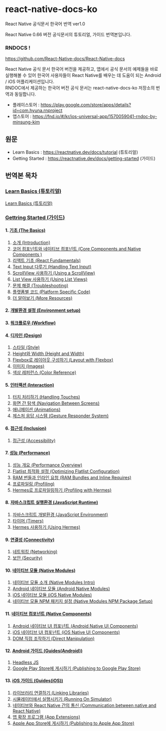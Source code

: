 # react-native-docs-ko
React Native 공식문서 한국어 번역 ver1.0

React Native 0.66 버전 공식문서의 튜토리얼, 가이드 번역본입니다. 

### RNDOCS !
https://github.com/React-Native-docs/React-Native-docs   

React Native 공식 문서 한국어 버전을 제공하고, 앱에서 공식 문서의 예제들을 바로 실행해볼 수 있어 
한국어 사용자들이 React Native를 배우는 데 도움이 되는 Android / iOS 어플리케이션입니다.  
RNDOC에서 제공하는 한국어 버전 공식 문서는 react-native-docs-ko 저장소의 번역과 동일합니다. 

- 플레이스토어 : https://play.google.com/store/apps/details?id=com.hyuna.rnproject
- 앱스토어 : https://fnd.io/#/kr/ios-universal-app/1570059041-rndoc-by-minsung-kim


## 원문
- Learn Basics : https://reactnative.dev/docs/tutorial (튜토리얼)
- Getting Started : https://reactnative.dev/docs/getting-started (가이드)  


## 번역본 목차

### [Learn Basics (튜토리얼)](https://github.com/dev-seomoon/react-native-docs-ko/blob/main/learn-basics.md)
[Learn Basics (튜토리얼)](https://github.com/dev-seomoon/react-native-docs-ko/blob/main/learn-basics.md)

### [Gettring Started (가이드)](https://github.com/dev-seomoon/react-native-docs-ko/tree/main/getting-started)
#### 1. [기초 (The Basics)](https://github.com/dev-seomoon/react-native-docs-ko/tree/main/getting-started/1.The-Basics)  
1. [소개 (Introduction)](https://github.com/dev-seomoon/react-native-docs-ko/blob/main/getting-started/1.The-Basics/1.Introduction.md)
2. [코어 컴포넌트와 네이티브 컴포넌트 (Core Components and Native Components )](https://github.com/dev-seomoon/react-native-docs-ko/blob/main/getting-started/1.The-Basics/2.Core-Components-and-Native-Components.md)
3. [리액트 기초 (React Fundamentals)](https://github.com/dev-seomoon/react-native-docs-ko/blob/main/getting-started/1.The-Basics/3.React-Fundamentals.md)
4. [Text Input 다루기 (Handling Text Input)](https://github.com/dev-seomoon/react-native-docs-ko/blob/main/getting-started/1.The-Basics/4.Handling-Text-Input.md)
5. [ScrollView 사용하기 (Using a ScrollView)](https://github.com/dev-seomoon/react-native-docs-ko/blob/main/getting-started/1.The-Basics/5.Using-a-ScrollView.md)
6. [List View 사용하기 (Using List Views)](https://github.com/dev-seomoon/react-native-docs-ko/blob/main/getting-started/1.The-Basics/6.Using-List-Views.md)
7. [문제 해결 (Troubleshooting)](https://github.com/dev-seomoon/react-native-docs-ko/blob/main/getting-started/1.The-Basics/7.Troubleshooting.md)
8. [플랫폼별 코드 (Platform Specific Code)](https://github.com/dev-seomoon/react-native-docs-ko/blob/main/getting-started/1.The-Basics/8.Platform-Specific-Code.md)
9. [더 알아보기 (More Resources)](https://github.com/dev-seomoon/react-native-docs-ko/blob/main/getting-started/1.The-Basics/9.More-Resources.md) 


#### 2. [개발환경 설정 (Environment setup)](https://github.com/dev-seomoon/react-native-docs-ko/tree/main/getting-started/2.Environment-setup)

#### 3. [워크플로우 (Workflow)](https://github.com/dev-seomoon/react-native-docs-ko/tree/main/getting-started/3.Workflow)

#### 4. [디자인 (Design)](https://github.com/dev-seomoon/react-native-docs-ko/tree/main/getting-started/4.Design)
1. [스타일 (Style)](https://github.com/dev-seomoon/react-native-docs-ko/blob/main/getting-started/4.Design/1.Style.md)
2. [Height와 Width (Height and Width)](https://github.com/dev-seomoon/react-native-docs-ko/blob/main/getting-started/4.Design/2.Height-and-Width.md)
3. [Flexbox로 레이아웃 구성하기 (Layout with Flexbox)](https://github.com/dev-seomoon/react-native-docs-ko/blob/main/getting-started/4.Design/3.Layout-with-Flexbox.md)
4. [이미지 (Images)](https://github.com/dev-seomoon/react-native-docs-ko/blob/main/getting-started/4.Design/4.Images.md)
5. [색상 레퍼런스 (Color Reference)](https://github.com/dev-seomoon/react-native-docs-ko/blob/main/getting-started/4.Design/5.Color-Reference.md)


#### 5. [인터랙션 (Interaction)](https://github.com/dev-seomoon/react-native-docs-ko/tree/main/getting-started/5.Interaction)
1. [터치 처리하기 (Handling Touches)](https://github.com/dev-seomoon/react-native-docs-ko/blob/main/getting-started/5.Interaction/1.Handling-Touches.md)
2. [화면 간 탐색 (Navigation Between Screens)](https://github.com/dev-seomoon/react-native-docs-ko/blob/main/getting-started/5.Interaction/2.Navigating-Between-Screens.md)
3. [애니메이션 (Animations)](https://github.com/dev-seomoon/react-native-docs-ko/blob/main/getting-started/5.Interaction/3.Animations.md)
4. [제스처 응답 시스템 (Gesture Responder System)](https://github.com/dev-seomoon/react-native-docs-ko/blob/main/getting-started/5.Interaction/4.Gesture-Responder-System.md)



#### 6. [접근성 (Inclusion)](https://github.com/dev-seomoon/react-native-docs-ko/tree/main/getting-started/6.Inclusion)
1. [접근성 (Accessibility)](https://github.com/dev-seomoon/react-native-docs-ko/blob/main/getting-started/6.Inclusion/1.Accessibility.md)



#### 7. [성능 (Performance)](https://github.com/dev-seomoon/react-native-docs-ko/tree/main/getting-started/7.Performance)
1. [성능 개요 (Performance Overview)](https://github.com/dev-seomoon/react-native-docs-ko/blob/main/getting-started/7.Performance/1.Performance-Overview.md)
2. [Flatlist 최적화 설정 (Optimizing Flatlist Configuration)](https://github.com/dev-seomoon/react-native-docs-ko/blob/main/getting-started/7.Performance/2.Optimizing-Flatlist-Configuration.md)
3. [RAM 번들과 인라인 요청 (RAM Bundles and Inline Requires)](https://github.com/dev-seomoon/react-native-docs-ko/blob/main/getting-started/7.Performance/3.RAM-Bundles-and-Inline-Requires.md)
4. [프로파일링 (Profiling)](https://github.com/dev-seomoon/react-native-docs-ko/blob/main/getting-started/7.Performance/4.Profiling.md)
5. [Hermes로 프로파일링하기 (Profiling with Hermes)](https://github.com/dev-seomoon/react-native-docs-ko/blob/main/getting-started/7.Performance/5.Profiling-with-Hermes.md)



#### 8. [자바스크립트 실행환경 (JavaScript Runtime)](https://github.com/dev-seomoon/react-native-docs-ko/tree/main/getting-started/8.JavaScript-Runtime)
1. [자바스크립트 개발환경 (JavaScript Environment)](https://github.com/dev-seomoon/react-native-docs-ko/blob/main/getting-started/8.JavaScript-Runtime/1.JavaScript-Environment.md)
2. [타이머 (Timers)](https://github.com/dev-seomoon/react-native-docs-ko/blob/main/getting-started/8.JavaScript-Runtime/2.Timers.md)
3. [Hermes 사용하기 (Using Hermes)](https://github.com/dev-seomoon/react-native-docs-ko/blob/main/getting-started/8.JavaScript-Runtime/3.Using-Hermes.md)



#### 9. [연결성 (Connectivity)](https://github.com/dev-seomoon/react-native-docs-ko/tree/main/getting-started/9.Connectivity)
1. [네트워킹 (Networking)](https://github.com/dev-seomoon/react-native-docs-ko/blob/main/getting-started/9.Connectivity/1.Networking.md)
2. [보안 (Security)](https://github.com/dev-seomoon/react-native-docs-ko/blob/main/getting-started/9.Connectivity/2.Security.md)



#### 10. [네이티브 모듈 (Native Modules)](https://github.com/dev-seomoon/react-native-docs-ko/tree/main/getting-started/10.Native-Modules)
1. [네이티브 모듈 소개 (Native Modules Intro)](https://github.com/dev-seomoon/react-native-docs-ko/blob/main/getting-started/10.Native-Modules/1.Native-Modules-Intro.md)
2. [Android 네이티브 모듈 (Android Native Modules)](https://github.com/dev-seomoon/react-native-docs-ko/blob/main/getting-started/10.Native-Modules/2.Android-Native-Modules.md)
3. [iOS 네이티브 모듈 (iOS Native Modules)](https://github.com/dev-seomoon/react-native-docs-ko/blob/main/getting-started/10.Native-Modules/3.iOS-Native-Modules.md)
4. [네이티브 모듈 NPM 패키지 설정 (Native Modules NPM Package Setup)](https://github.com/dev-seomoon/react-native-docs-ko/blob/main/getting-started/10.Native-Modules/4.Native-Modules-NPM-Package-Setup.md)



#### 11. [네이티브 컴포넌트 (Native Components)](https://github.com/dev-seomoon/react-native-docs-ko/tree/main/getting-started/11.Native-Components)
1. [Android 네이티브 UI 컴포넌트 (Android Native UI Components)](https://github.com/dev-seomoon/react-native-docs-ko/blob/main/getting-started/11.Native-Components/1.Android-Native-UI-Components.md)
2. [iOS 네이티브 UI 컴포넌트 (iOS Native UI Components)](https://github.com/dev-seomoon/react-native-docs-ko/blob/main/getting-started/11.Native-Components/2.iOS-Native-UI-Components.md)
3. [DOM 직접 조작하기 (Direct Manipulation)](https://github.com/dev-seomoon/react-native-docs-ko/blob/main/getting-started/11.Native-Components/3.Direct-Manipulation.md)



#### 12. [Android 가이드 (Guides(Android))](https://github.com/dev-seomoon/react-native-docs-ko/tree/main/getting-started/12.Guides-Android)
1. [Headless JS](https://github.com/dev-seomoon/react-native-docs-ko/blob/main/getting-started/12.Guides-Android/1.Headless-JS.md)
2. [Google Play Store에 게시하기 (Publishing to Google Play Store)](https://github.com/dev-seomoon/react-native-docs-ko/blob/main/getting-started/12.Guides-Android/2.Publishing-to-Google-Play-Store.md)


#### 13. [iOS 가이드 (Guides(iOS))](https://github.com/dev-seomoon/react-native-docs-ko/tree/main/getting-started/13.Guides-iOS)
1. [라이브러리 연결하기 (Linking Libraries)](https://github.com/dev-seomoon/react-native-docs-ko/blob/main/getting-started/13.Guides-iOS/1.Linking-Libraries.md)
2. [시뮬레이터에서 실행시키기 (Running On Simulator)](https://github.com/dev-seomoon/react-native-docs-ko/blob/main/getting-started/13.Guides-iOS/2.Running-On-Simulator.md)
3. [네이티브와 React Native 간의 통신 (Communication between native and React Native)](https://github.com/dev-seomoon/react-native-docs-ko/blob/main/getting-started/13.Guides-iOS/3.Communication-between-native-and-React-Native.md)
4. [앱 확장 프로그램 (App Extensions)](https://github.com/dev-seomoon/react-native-docs-ko/blob/main/getting-started/13.Guides-iOS/4.App-Extensions.md)
5. [Apple App Store에 게시하기 (Publishing to Apple App Store)](https://github.com/dev-seomoon/react-native-docs-ko/blob/main/getting-started/13.Guides-iOS/5.Publishing-to-Apple-App-Store.md)

